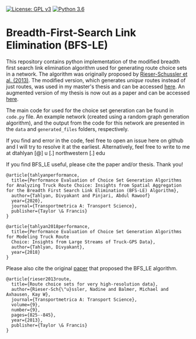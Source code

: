 [![License: GPL v3](https://img.shields.io/badge/License-GPLv3-blue.svg)](https://www.gnu.org/licenses/gpl-3.0)
[![Python 3.6](https://img.shields.io/badge/python-3.7-blue.svg)](https://www.python.org/downloads/release/python-370/)


# Breadth-First-Search Link Elimination (BFS-LE)
This repository contains python implementation of the modified breadth first search link elimination algorithm used for generating route choice sets in a network. The algorithm was originally proposed by [Rieser-Schussler et al. (2013)](https://www.tandfonline.com/doi/full/10.1080/18128602.2012.671383). The modified version, which generates *unique* routes instead of just routes, was used in my master's thesis and can be accessed [here](https://scholarcommons.usf.edu/etd/7649/). An augmented version of my thesis is now out as a paper and can be accessed [here](https://www.tandfonline.com/doi/full/10.1080/23249935.2020.1725790). 

The main code for used for the choice set generation can be found in ```code.py``` file. An example network (created using a random graph generation algorithm), and the output from the code for this network are presented in the ```data``` and ```generated_files``` folders, respectively. 

If you find and error in the code, feel free to open an issue here on github and I will try to resolve it at the earliest. Alternatively, feel free to write to me at  dtahlyan [@] u [.] northwestern [.] edu


If you find BFS_LE useful, please cite the paper and/or thesis. Thank you!

```
@article{tahlyanperformance,
  title={Performance Evaluation of Choice Set Generation Algorithms for Analyzing Truck Route Choice: Insights from Spatial Aggregation for the Breadth First Search Link Elimination (BFS-LE) Algorithm},
  author={Tahlyan, Divyakant and Pinjari, Abdul Rawoof}
  year={2020},
  journal={Transportmetrica A: Transport Science},
  publisher={Taylor \& Francis}
}
```


```
@article{tahlyan2018performance,
  title={Performance Evaluation of Choice Set Generation Algorithms for Modeling Truck Route 
  Choice: Insights from Large Streams of Truck-GPS Data},
  author={Tahlyan, Divyakant},
  year={2018}
}
```

Please also cite the original [paper](https://www.tandfonline.com/doi/full/10.1080/18128602.2012.671383) that proposed the BFS_LE algorithm. 
```
@article{rieser2013route,
  title={Route choice sets for very high-resolution data},
  author={Rieser-Sch{\"u}ssler, Nadine and Balmer, Michael and Axhausen, Kay W},
  journal={Transportmetrica A: Transport Science},
  volume={9},
  number={9},
  pages={825--845},
  year={2013},
  publisher={Taylor \& Francis}
}
```
